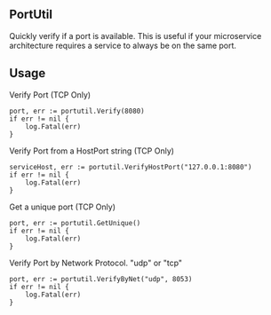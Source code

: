 ## PortUtil
Quickly verify if a port is available. 
This is useful if your microservice architecture requires a service to always be on the same port.

## Usage
Verify Port (TCP Only)
```
port, err := portutil.Verify(8080)
if err != nil {
	log.Fatal(err)
}
```

Verify Port from a HostPort string (TCP Only)
```
serviceHost, err := portutil.VerifyHostPort("127.0.0.1:8080")
if err != nil {
	log.Fatal(err)
}
```

Get a unique port (TCP Only)
```
port, err := portutil.GetUnique()
if err != nil {
	log.Fatal(err)
}
```

Verify Port by Network Protocol. "udp" or "tcp"
```
port, err := portutil.VerifyByNet("udp", 8053)
if err != nil {
	log.Fatal(err)
}
```